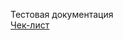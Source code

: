 Тестовая документация  
[Чек-лист](https://docs.google.com/spreadsheets/d/1ve-IXIIvH9Mhgr9qDG7xp70eq1qq3gL2PXuQEBm2PUA/edit?usp=sharing)
